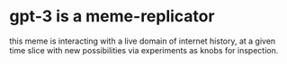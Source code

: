 # gpt-3 is a meme-replicator

this meme is interacting with a live domain of internet history, at a given time slice with new possibilities via experiments as knobs for inspection. 
